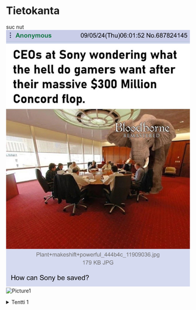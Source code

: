 # Tietokanta
suc nut
![alt](https://github.com/AverageKasper/Tietokanta/blob/main/Pirat_Nation-1831723969499787363-01.jpg)
![Picture1](https://github.com/user-attachments/assets/6b3345d9-53be-43c1-b0b0-a4c30bebb0c6)

<details>
<summary> Tentti 1</summary>
<br>
<p>select * from goal;</p>
![Picture2](https://github.com/user-attachments/assets/79c42c6a-1c0e-43f4-8ce1-645d0ff57838)
<p>select name, type<br>
from airport<br>
where iso_country = "FI";</p>
![image](https://github.com/user-attachments/assets/13a46bc4-5670-4556-9383-5b084335a7a6)

![Screenshot 2024-09-16 115340](https://github.com/user-attachments/assets/9175f0be-4fc4-4d2a-904e-28e4c46ab607)

<p></p>
<p></p>
<p></p>
<p></p>
<p></p>
<p></p>
<p></p>
<p></p>
<p></p>
<p></p>
</details>
